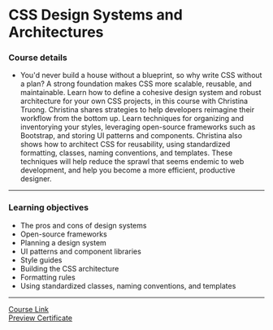 # CSS Design Systems and Architectures
### Course details
- You'd never build a house without a blueprint, so why write CSS without a plan? A strong foundation makes CSS more scalable, reusable, and maintainable. Learn how to define a cohesive design system and robust architecture for your own CSS projects, in this course with Christina Truong. Christina shares strategies to help developers reimagine their workflow from the bottom up. Learn techniques for organizing and inventorying your styles, leveraging open-source frameworks such as Bootstrap, and storing UI patterns and components. Christina also shows how to architect CSS for reusability, using standardized formatting, classes, naming conventions, and templates. These techniques will help reduce the sprawl that seems endemic to web development, and help you become a more efficient, productive designer.
---
### Learning objectives
- The pros and cons of design systems
- Open-source frameworks
- Planning a design system
- UI patterns and component libraries
- Style guides
- Building the CSS architecture
- Formatting rules
- Using standardized classes, naming conventions, and templates
-------------------------------
[Course Link](
https://www.linkedin.com/learning/css-design-systems-and-architectures/welcome?autoplay=true)
<br>[Preview Certificate]()
